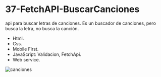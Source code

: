 # 37-FetchAPI-BuscarCanciones

api para buscar letras de canciones.
Es un buscador de canciones, pero busca la letra, no busca la canción.

* Html.
* Css.
* Mobile First.
* JavaScript: Validacion, FetchApi.
* Web service.

![canciones](https://user-images.githubusercontent.com/84733911/167204375-602f66cc-53da-4dd5-8677-ac53ff73a199.png)

